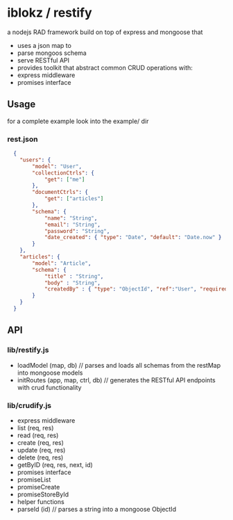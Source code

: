 # iblokz / restify
a nodejs RAD framework build on top of express and mongoose that 
- uses a json map to
 - parse mongoos schema
 - serve RESTful API
- provides toolkit that abstract common CRUD operations with:
 - express middleware
 - promises interface

## Usage
for a complete example look into the example/ dir
### rest.json
```json
  {
  	"users": {
  		"model": "User",
  		"collectionCtrls": {
  			"get": ["me"]
  		},
  		"documentCtrls": {
  			"get": ["articles"]
  		},
  		"schema": {
  			"name": "String",
  		    "email": "String",
  		    "password": "String",
  		    "date_created": { "type": "Date", "default": "Date.now" }
  		}
  	},
  	"articles": {
  		"model": "Article",
  		"schema": {
  			"title" : "String",
  			"body" : "String",
  			"createdBy" : { "type": "ObjectId", "ref":"User", "required": false}
  		}
  	}
  }
```

## API

### lib/restify.js
- loadModel (map, db) // parses and loads all schemas from the restMap into mongoose models
- initRoutes (app, map, ctrl, db) // generates the RESTful API endpoints with crud functionality


### lib/crudify.js
- express middleware
 - list (req, res)
 - read (req, res)
 - create (req, res)
 - update (req, res)
 - delete (req, res)
 - getByID (req, res, next, id)
- promises interface
 - promiseList
 - promiseCreate
 - promiseStoreById
- helper functions
 - parseId (id) // parses a string into a mongoose ObjectId 
